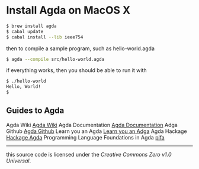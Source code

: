# Install Agda on MacOS X
```bash
$ brew install agda
$ cabal update
$ cabal install --lib ieee754
```

then to compile a sample program, such as hello-world.agda

```bash
$ agda --compile src/hello-world.agda 
```

if everything works, then you should be able to run it with

```bash
$ ./hello-world
Hello, World!
$
```

## Guides to Agda
Agda Wiki [Agda Wiki](https://wiki.portal.chalmers.se/agda/pmwiki.php)
Agda Documentation [Agda Documentation](https://agda.readthedocs.io/en/v2.6.0.1/)
Adga Github [Agda Github](https://github.com/agda/agda)
Learn you an Agda [Learn you an Adga](http://learnyouanagda.liamoc.net/pages/introduction.html)
Agda Hackage [Hackage Agda](https://hackage.haskell.org/package/Agda)
Programming Language Foundations in Agda [plfa](https://plfa.github.io/)

---

this source code is licensed under the _Creative Commons Zero v1.0 Universal_.
